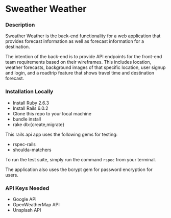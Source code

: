# Sweather Weather

### Description
Sweather Weather is the back-end functionality for a web application that provides forecast information as well as forecast information for a destination.

The intention of the back-end is to provide API endpoints for the front-end team requirements based on their wireframes. This includes location, weather forecasts, background images of that specific location, user signup and login, and a roadtrip feature that shows travel time and destination forecast.

### Installation Locally
* Install Ruby 2.6.3
* Install Rails 6.0.2
* Clone this repo to your local machine
* bundle install
* rake db:{create,migrate}

This rails api app uses the following gems for testing:
   * rspec-rails
   * shoulda-matchers

To run the test suite, simply run the command `rspec` from your terminal.

The application also uses the bcrypt gem for password encryption for users.

### API Keys Needed
* Google API
* OpenWeatherMap API
* Unsplash API
